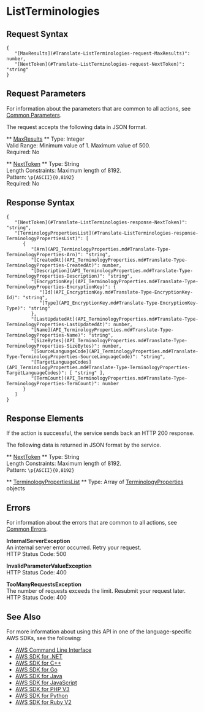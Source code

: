 # ListTerminologies<a name="API_ListTerminologies"></a>

## Request Syntax<a name="API_ListTerminologies_RequestSyntax"></a>

```
{
   "[MaxResults](#Translate-ListTerminologies-request-MaxResults)": number,
   "[NextToken](#Translate-ListTerminologies-request-NextToken)": "string"
}
```

## Request Parameters<a name="API_ListTerminologies_RequestParameters"></a>

For information about the parameters that are common to all actions, see [Common Parameters](CommonParameters.md)\.

The request accepts the following data in JSON format\.

 ** [MaxResults](#API_ListTerminologies_RequestSyntax) **   <a name="Translate-ListTerminologies-request-MaxResults"></a>
Type: Integer  
Valid Range: Minimum value of 1\. Maximum value of 500\.  
Required: No

 ** [NextToken](#API_ListTerminologies_RequestSyntax) **   <a name="Translate-ListTerminologies-request-NextToken"></a>
Type: String  
Length Constraints: Maximum length of 8192\.  
Pattern: `\p{ASCII}{0,8192}`   
Required: No

## Response Syntax<a name="API_ListTerminologies_ResponseSyntax"></a>

```
{
   "[NextToken](#Translate-ListTerminologies-response-NextToken)": "string",
   "[TerminologyPropertiesList](#Translate-ListTerminologies-response-TerminologyPropertiesList)": [ 
      { 
         "[Arn](API_TerminologyProperties.md#Translate-Type-TerminologyProperties-Arn)": "string",
         "[CreatedAt](API_TerminologyProperties.md#Translate-Type-TerminologyProperties-CreatedAt)": number,
         "[Description](API_TerminologyProperties.md#Translate-Type-TerminologyProperties-Description)": "string",
         "[EncryptionKey](API_TerminologyProperties.md#Translate-Type-TerminologyProperties-EncryptionKey)": { 
            "[Id](API_EncryptionKey.md#Translate-Type-EncryptionKey-Id)": "string",
            "[Type](API_EncryptionKey.md#Translate-Type-EncryptionKey-Type)": "string"
         },
         "[LastUpdatedAt](API_TerminologyProperties.md#Translate-Type-TerminologyProperties-LastUpdatedAt)": number,
         "[Name](API_TerminologyProperties.md#Translate-Type-TerminologyProperties-Name)": "string",
         "[SizeBytes](API_TerminologyProperties.md#Translate-Type-TerminologyProperties-SizeBytes)": number,
         "[SourceLanguageCode](API_TerminologyProperties.md#Translate-Type-TerminologyProperties-SourceLanguageCode)": "string",
         "[TargetLanguageCodes](API_TerminologyProperties.md#Translate-Type-TerminologyProperties-TargetLanguageCodes)": [ "string" ],
         "[TermCount](API_TerminologyProperties.md#Translate-Type-TerminologyProperties-TermCount)": number
      }
   ]
}
```

## Response Elements<a name="API_ListTerminologies_ResponseElements"></a>

If the action is successful, the service sends back an HTTP 200 response\.

The following data is returned in JSON format by the service\.

 ** [NextToken](#API_ListTerminologies_ResponseSyntax) **   <a name="Translate-ListTerminologies-response-NextToken"></a>
Type: String  
Length Constraints: Maximum length of 8192\.  
Pattern: `\p{ASCII}{0,8192}` 

 ** [TerminologyPropertiesList](#API_ListTerminologies_ResponseSyntax) **   <a name="Translate-ListTerminologies-response-TerminologyPropertiesList"></a>
Type: Array of [TerminologyProperties](API_TerminologyProperties.md) objects

## Errors<a name="API_ListTerminologies_Errors"></a>

For information about the errors that are common to all actions, see [Common Errors](CommonErrors.md)\.

 **InternalServerException**   
An internal server error occurred\. Retry your request\.  
HTTP Status Code: 500

 **InvalidParameterValueException**   
HTTP Status Code: 400

 **TooManyRequestsException**   
The number of requests exceeds the limit\. Resubmit your request later\.  
HTTP Status Code: 400

## See Also<a name="API_ListTerminologies_SeeAlso"></a>

For more information about using this API in one of the language\-specific AWS SDKs, see the following:
+  [AWS Command Line Interface](https://docs.aws.amazon.com/goto/aws-cli/translate-2017-07-01/ListTerminologies) 
+  [AWS SDK for \.NET](https://docs.aws.amazon.com/goto/DotNetSDKV3/translate-2017-07-01/ListTerminologies) 
+  [AWS SDK for C\+\+](https://docs.aws.amazon.com/goto/SdkForCpp/translate-2017-07-01/ListTerminologies) 
+  [AWS SDK for Go](https://docs.aws.amazon.com/goto/SdkForGoV1/translate-2017-07-01/ListTerminologies) 
+  [AWS SDK for Java](https://docs.aws.amazon.com/goto/SdkForJava/translate-2017-07-01/ListTerminologies) 
+  [AWS SDK for JavaScript](https://docs.aws.amazon.com/goto/AWSJavaScriptSDK/translate-2017-07-01/ListTerminologies) 
+  [AWS SDK for PHP V3](https://docs.aws.amazon.com/goto/SdkForPHPV3/translate-2017-07-01/ListTerminologies) 
+  [AWS SDK for Python](https://docs.aws.amazon.com/goto/boto3/translate-2017-07-01/ListTerminologies) 
+  [AWS SDK for Ruby V2](https://docs.aws.amazon.com/goto/SdkForRubyV2/translate-2017-07-01/ListTerminologies) 